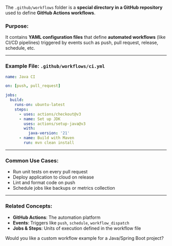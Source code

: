 The `.github/workflows` folder is a **special directory in a GitHub repository** used to define **GitHub Actions workflows**.

### Purpose:

It contains **YAML configuration files** that define **automated workflows** (like CI/CD pipelines) triggered by events such as push, pull request, release, schedule, etc.

---

### Example File: `.github/workflows/ci.yml`

```yaml
name: Java CI

on: [push, pull_request]

jobs:
  build:
    runs-on: ubuntu-latest
    steps:
      - uses: actions/checkout@v3
      - name: Set up JDK
        uses: actions/setup-java@v3
        with:
          java-version: '21'
      - name: Build with Maven
        run: mvn clean install
```

---

### Common Use Cases:

* Run unit tests on every pull request
* Deploy application to cloud on release
* Lint and format code on push
* Schedule jobs like backups or metrics collection

---

### Related Concepts:

* **GitHub Actions**: The automation platform
* **Events**: Triggers like `push`, `schedule`, `workflow_dispatch`
* **Jobs & Steps**: Units of execution defined in the workflow file

Would you like a custom workflow example for a Java/Spring Boot project?
